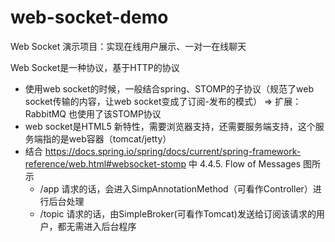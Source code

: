 # web-socket-demo
Web Socket 演示项目：实现在线用户展示、一对一在线聊天

Web Socket是一种协议，基于HTTP的协议
 * 使用web socket的时候，一般结合spring、STOMP的子协议（规范了web socket传输的内容，让web socket变成了订阅-发布的模式）  => 扩展：RabbitMQ 也使用了该STOMP协议
 * web socket是HTML5 新特性，需要浏览器支持，还需要服务端支持，这个服务端指的是web容器（tomcat/jetty）
 * 结合 https://docs.spring.io/spring/docs/current/spring-framework-reference/web.html#websocket-stomp 中 4.4.5. Flow of
  Messages 图所示
     * /app 请求的话，会进入SimpAnnotationMethod（可看作Controller）进行后台处理
     * /topic 请求的话，由SimpleBroker(可看作Tomcat)发送给订阅该请求的用户，都无需进入后台程序
